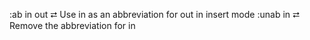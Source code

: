 :ab in out  ⮂  Use in as an abbreviation for out in insert mode
:unab in    ⮂  Remove the abbreviation for in
